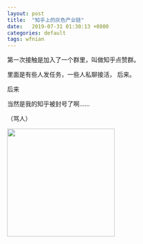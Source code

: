 ```yaml
---
layout: post
title:  "知乎上的灰色产业链"
date:   2019-07-31 01:30:13 +0800
categories: default
tags: wfnian
---
```

第一次接触是加入了一个群里，叫做知乎点赞群。

里面是有些人发任务，一些人私聊接活，
后来。

后来  

当然是我的知乎被封号了啊……    

（骂人）

<img src="https://upload.cc/i1/2019/08/26/QxpHVU.jpeg" width="250">
